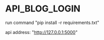 # API_BLOG_LOGIN
run command 
"pip install -r requirements.txt"

api address: "http://127.0.0.1:5000"
